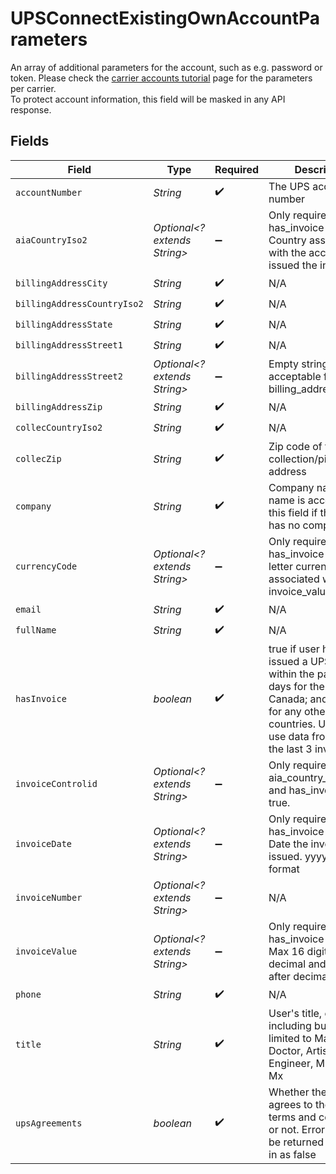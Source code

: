 # UPSConnectExistingOwnAccountParameters

An array of additional parameters for the account, such as e.g. password or token.
Please check the <a href="https://docs.goshippo.com/docs/carriers/carrieraccounts/">carrier accounts tutorial</a> page for the parameters per carrier.<br> 
To protect account information, this field will be masked in any API response.


## Fields

| Field                                                                                                                                                                           | Type                                                                                                                                                                            | Required                                                                                                                                                                        | Description                                                                                                                                                                     | Example                                                                                                                                                                         |
| ------------------------------------------------------------------------------------------------------------------------------------------------------------------------------- | ------------------------------------------------------------------------------------------------------------------------------------------------------------------------------- | ------------------------------------------------------------------------------------------------------------------------------------------------------------------------------- | ------------------------------------------------------------------------------------------------------------------------------------------------------------------------------- | ------------------------------------------------------------------------------------------------------------------------------------------------------------------------------- |
| `accountNumber`                                                                                                                                                                 | *String*                                                                                                                                                                        | :heavy_check_mark:                                                                                                                                                              | The UPS account number                                                                                                                                                          | 94567e                                                                                                                                                                          |
| `aiaCountryIso2`                                                                                                                                                                | *Optional<? extends String>*                                                                                                                                                    | :heavy_minus_sign:                                                                                                                                                              | Only required if has_invoice is true. Country associated with the account that issued the invoice                                                                               | US                                                                                                                                                                              |
| `billingAddressCity`                                                                                                                                                            | *String*                                                                                                                                                                        | :heavy_check_mark:                                                                                                                                                              | N/A                                                                                                                                                                             | San Francisco                                                                                                                                                                   |
| `billingAddressCountryIso2`                                                                                                                                                     | *String*                                                                                                                                                                        | :heavy_check_mark:                                                                                                                                                              | N/A                                                                                                                                                                             | US                                                                                                                                                                              |
| `billingAddressState`                                                                                                                                                           | *String*                                                                                                                                                                        | :heavy_check_mark:                                                                                                                                                              | N/A                                                                                                                                                                             | CA                                                                                                                                                                              |
| `billingAddressStreet1`                                                                                                                                                         | *String*                                                                                                                                                                        | :heavy_check_mark:                                                                                                                                                              | N/A                                                                                                                                                                             | 731 Market St                                                                                                                                                                   |
| `billingAddressStreet2`                                                                                                                                                         | *Optional<? extends String>*                                                                                                                                                    | :heavy_minus_sign:                                                                                                                                                              | Empty string acceptable for billing_address_street2                                                                                                                             | STE 200                                                                                                                                                                         |
| `billingAddressZip`                                                                                                                                                             | *String*                                                                                                                                                                        | :heavy_check_mark:                                                                                                                                                              | N/A                                                                                                                                                                             | 94103                                                                                                                                                                           |
| `collecCountryIso2`                                                                                                                                                             | *String*                                                                                                                                                                        | :heavy_check_mark:                                                                                                                                                              | N/A                                                                                                                                                                             | US                                                                                                                                                                              |
| `collecZip`                                                                                                                                                                     | *String*                                                                                                                                                                        | :heavy_check_mark:                                                                                                                                                              | Zip code of the collection/pickup address                                                                                                                                       | 94103                                                                                                                                                                           |
| `company`                                                                                                                                                                       | *String*                                                                                                                                                                        | :heavy_check_mark:                                                                                                                                                              | Company name. Full name is acceptable in this field if the user has no company name                                                                                             | Shippo                                                                                                                                                                          |
| `currencyCode`                                                                                                                                                                  | *Optional<? extends String>*                                                                                                                                                    | :heavy_minus_sign:                                                                                                                                                              | Only required if has_invoice is true. 3-letter currency code associated with invoice_value                                                                                      | USD                                                                                                                                                                             |
| `email`                                                                                                                                                                         | *String*                                                                                                                                                                        | :heavy_check_mark:                                                                                                                                                              | N/A                                                                                                                                                                             | hippo@shippo.com                                                                                                                                                                |
| `fullName`                                                                                                                                                                      | *String*                                                                                                                                                                        | :heavy_check_mark:                                                                                                                                                              | N/A                                                                                                                                                                             | Shippo Meister                                                                                                                                                                  |
| `hasInvoice`                                                                                                                                                                    | *boolean*                                                                                                                                                                       | :heavy_check_mark:                                                                                                                                                              | true if user has been issued a UPS invoice within the past 90 days for the US or Canada; and 45 days for any other countries. User can use data from any of the last 3 invoices |                                                                                                                                                                                 |
| `invoiceControlid`                                                                                                                                                              | *Optional<? extends String>*                                                                                                                                                    | :heavy_minus_sign:                                                                                                                                                              | Only required if aia_country_iso2 is US and has_invoice is true.                                                                                                                | 1234                                                                                                                                                                            |
| `invoiceDate`                                                                                                                                                                   | *Optional<? extends String>*                                                                                                                                                    | :heavy_minus_sign:                                                                                                                                                              | Only required if has_invoice is true. Date the invoice was issued. yyyymmdd format                                                                                              | 20210529                                                                                                                                                                        |
| `invoiceNumber`                                                                                                                                                                 | *Optional<? extends String>*                                                                                                                                                    | :heavy_minus_sign:                                                                                                                                                              | N/A                                                                                                                                                                             | 1112234                                                                                                                                                                         |
| `invoiceValue`                                                                                                                                                                  | *Optional<? extends String>*                                                                                                                                                    | :heavy_minus_sign:                                                                                                                                                              | Only required if has_invoice is true. Max 16 digits before decimal and 2 digits after decimal                                                                                   | 11.23                                                                                                                                                                           |
| `phone`                                                                                                                                                                         | *String*                                                                                                                                                                        | :heavy_check_mark:                                                                                                                                                              | N/A                                                                                                                                                                             | 1112223333                                                                                                                                                                      |
| `title`                                                                                                                                                                         | *String*                                                                                                                                                                        | :heavy_check_mark:                                                                                                                                                              | User's title, e.g. including but not limited to Manager, Doctor, Artist, Engineer, Mr, Ms, Mrs, Mx                                                                              | Manager                                                                                                                                                                         |
| `upsAgreements`                                                                                                                                                                 | *boolean*                                                                                                                                                                       | :heavy_check_mark:                                                                                                                                                              | Whether the user agrees to the UPS terms and conditions or not. Error 400 will be returned if passed in as false                                                                |                                                                                                                                                                                 |
